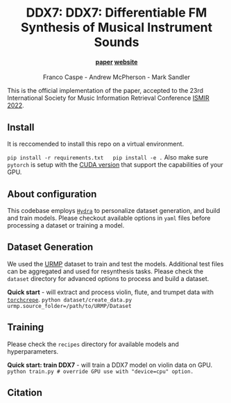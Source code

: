 <h1 align="center">DDX7: DDX7: Differentiable FM Synthesis of Musical Instrument Sounds</h1>
<div align="center">
<h4>
    <a href="" target="_blank">paper</a>
    <a href="https://fcaspe.github.io/ddx7" target="_blank">website</a>
</h4>
    <p>
    Franco Caspe - Andrew McPherson - Mark Sandler
    </p>
</div>

This is the official implementation of the paper, accepted to the 23rd International Society 
for Music Information Retrieval Conference [ISMIR 2022](https://ismir2022.ismir.net/).

## Install

It is reccomended to install this repo on a virtual environment.

`
pip install -r requirements.txt  
pip install -e .
`
Also make sure `pytorch` is setup with the [CUDA version](https://pytorch.org/get-started/locally/)
that support the capabilities of your GPU.

## About configuration

This codebase employs [`Hydra`](https://hydra.cc/) to personalize dataset generation, and build and train models.
Please checkout available options in `yaml` files before processing a dataset or training a model.

## Dataset Generation

We used the [URMP](https://labsites.rochester.edu/air/projects/URMP.html) dataset to train and test the models.
Additional test files can be aggregated and used for resynthesis tasks.
Please check the `dataset` directory for advanced options to process and build a dataset.

**Quick start** - will extract and process violin, flute, and trumpet data with [`torchcrepe`](https://github.com/maxrmorrison/torchcrepe).
`
python dataset/create_data.py urmp.source_folder=/path/to/URMP/Dataset
`

## Training

Please check the `recipes` directory for available models and hyperparameters.

**Quick start: train DDX7** - will train a DDX7 model on violin data on GPU.
`
python train.py # override GPU use with "device=cpu" option.
`

## Citation

